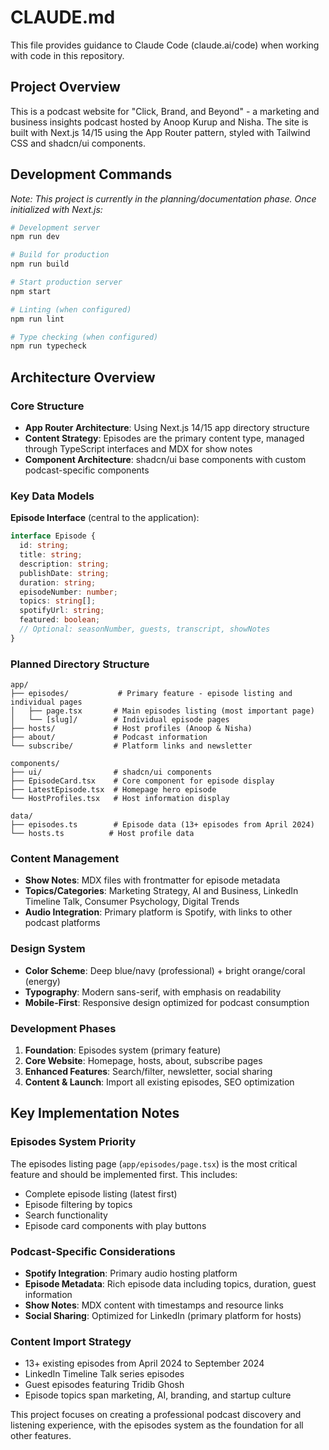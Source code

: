 # CLAUDE.md

This file provides guidance to Claude Code (claude.ai/code) when working with code in this repository.

## Project Overview

This is a podcast website for "Click, Brand, and Beyond" - a marketing and business insights podcast hosted by Anoop Kurup and Nisha. The site is built with Next.js 14/15 using the App Router pattern, styled with Tailwind CSS and shadcn/ui components.

## Development Commands

*Note: This project is currently in the planning/documentation phase. Once initialized with Next.js:*

```bash
# Development server
npm run dev

# Build for production
npm run build

# Start production server
npm start

# Linting (when configured)
npm run lint

# Type checking (when configured)
npm run typecheck
```

## Architecture Overview

### Core Structure
- **App Router Architecture**: Using Next.js 14/15 app directory structure
- **Content Strategy**: Episodes are the primary content type, managed through TypeScript interfaces and MDX for show notes
- **Component Architecture**: shadcn/ui base components with custom podcast-specific components

### Key Data Models

**Episode Interface** (central to the application):
```typescript
interface Episode {
  id: string;
  title: string;
  description: string;
  publishDate: string;
  duration: string;
  episodeNumber: number;
  topics: string[];
  spotifyUrl: string;
  featured: boolean;
  // Optional: seasonNumber, guests, transcript, showNotes
}
```

### Planned Directory Structure
```
app/
├── episodes/           # Primary feature - episode listing and individual pages
│   ├── page.tsx       # Main episodes listing (most important page)
│   └── [slug]/        # Individual episode pages
├── hosts/             # Host profiles (Anoop & Nisha)
├── about/             # Podcast information
└── subscribe/         # Platform links and newsletter

components/
├── ui/                # shadcn/ui components
├── EpisodeCard.tsx    # Core component for episode display
├── LatestEpisode.tsx  # Homepage hero episode
└── HostProfiles.tsx   # Host information display

data/
├── episodes.ts        # Episode data (13+ episodes from April 2024)
└── hosts.ts          # Host profile data
```

### Content Management
- **Show Notes**: MDX files with frontmatter for episode metadata
- **Topics/Categories**: Marketing Strategy, AI and Business, LinkedIn Timeline Talk, Consumer Psychology, Digital Trends
- **Audio Integration**: Primary platform is Spotify, with links to other podcast platforms

### Design System
- **Color Scheme**: Deep blue/navy (professional) + bright orange/coral (energy)
- **Typography**: Modern sans-serif, with emphasis on readability
- **Mobile-First**: Responsive design optimized for podcast consumption

### Development Phases
1. **Foundation**: Episodes system (primary feature)
2. **Core Website**: Homepage, hosts, about, subscribe pages  
3. **Enhanced Features**: Search/filter, newsletter, social sharing
4. **Content & Launch**: Import all existing episodes, SEO optimization

## Key Implementation Notes

### Episodes System Priority
The episodes listing page (`app/episodes/page.tsx`) is the most critical feature and should be implemented first. This includes:
- Complete episode listing (latest first)
- Episode filtering by topics
- Search functionality
- Episode card components with play buttons

### Podcast-Specific Considerations
- **Spotify Integration**: Primary audio hosting platform
- **Episode Metadata**: Rich episode data including topics, duration, guest information
- **Show Notes**: MDX content with timestamps and resource links
- **Social Sharing**: Optimized for LinkedIn (primary platform for hosts)

### Content Import Strategy
- 13+ existing episodes from April 2024 to September 2024
- LinkedIn Timeline Talk series episodes
- Guest episodes featuring Tridib Ghosh
- Episode topics span marketing, AI, branding, and startup culture

This project focuses on creating a professional podcast discovery and listening experience, with the episodes system as the foundation for all other features.